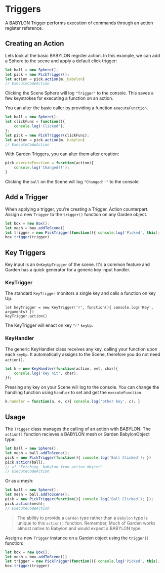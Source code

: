 # Triggers

A BABYLON Trigger performs execution of commands through an action register reference.

## Creating an Action

Lets look at the basic BABYLON register action. In this example, we can add a Sphere to the scene and apply a default click trigger:

```js
let ball = new Sphere();
let pick = new PickTrigger();
let action = pick.action(m._babylon)
// ExecuteCodeAction
```

Clicking the Scene Sphere will log `"Trigger"` to the console. This saves a few keystrokes for executing a function on an action.

You can alter the basic caller by providing a function `executeFunction`.

```js
let ball = new Sphere();
let clickFunc = function(){
    console.log('Clicked');
};
let pick = new PickTrigger(clickFunc);
let action = pick.action(m._babylon)
// ExecuteCodeAction
```

With Garden Triggers, you can alter them after creation:

```js
pick.executeFunction = function(action){
    console.log('Changed!!');
}
```

Clicking the `ball` on the Scene will log `"Changed!!"` to the console.

## Add a Trigger

When applying a trigger, you're creating a Trigger, Action counterpart. Assign a new `Trigger` to the `trigger()` function on any Garden object.

```js
let box = new Box();
let mesh = box.addToScene()
let trigger = new PickTrigger(function(){ console.log('Picked', this); });
box.trigger(trigger)
```


## Key Triggers

Key input is an `OnKeyUpTrigger` of the scene. It's a common feature and Garden has a quick generator for a generic key input handler.

### KeyTrigger

The standard `KeyTrigger` monitors a single key and calls a function on key Up.

```
let keyTrigger = new KeyTrigger('r', function(){ console.log('Key', arguments) })
keyTrigger.action()
```

The KeyTrigger will enact on key `"r"` `keyUp`.

### KeyHandler

The generic KeyHandler class receives any key, calling your function upon each `keyUp`. It automatically assigns to the Scene, therefore you do not need `action()`.

```js
let k = new KeyHandler(function(action, evt, char){
    console.log('key hit', char);
});
```

Pressing any key on your Scene will log to the console. You can change the handling function using `handler` to set and get the `executeFunction`
```js
k.handler = function(a, e, c){ console.log('other key', c); }
```

## Usage

The `Trigger` class manages the calling of an action with BABYLON. The `action()` function recieves a BABYLON mesh or Garden BabylonObject type:

```js
let ball = new Sphere();
let mesh = ball.addToScene();
pick = new PickTrigger(function(){ console.log('Ball Clicked'); })
pick.action(ball);
// =? "Fetching _babylon from action object"
// ExecuteCodeAction
```

Or as a mesh:

```js
let ball = new Sphere();
let mesh = ball.addToScene();
pick = new PickTrigger(function(){ console.log('Ball Clicked'); });
pick.action(mesh);
// ExecuteCodeAction
```

> The ability to provide a `Garden` type rather than a `Babylon` type is unique to this `action()` function. Remember, Much of Garden works almost native to Babylon and would expect a BABYLON type.

Assign a new `Trigger` instance on a Garden object using the `trigger()` function:

```js
let box = new Box();
let mesh = box.addToScene()]
let trigger = new PickTrigger(function(){ console.log('Picked', this); });
box.trigger(trigger)
```

